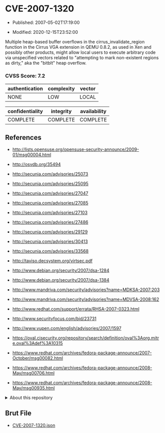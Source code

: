 # CVE-2007-1320

- Published: 2007-05-02T17:19:00

- Modified: 2020-12-15T23:52:00

Multiple heap-based buffer overflows in the cirrus_invalidate_region function in the Cirrus VGA extension in QEMU 0.8.2, as used in Xen and possibly other products, might allow local users to execute arbitrary code via unspecified vectors related to "attempting to mark non-existent regions as dirty," aka the "bitblt" heap overflow.

### CVSS Score: **7.2**

| authentication | complexity | vector |
| --- | --- | --- |
| NONE | LOW | LOCAL |

| confidentiality | integrity | availability |
| --- | --- | --- |
| COMPLETE | COMPLETE | COMPLETE |

## References

* http://lists.opensuse.org/opensuse-security-announce/2009-01/msg00004.html

* http://osvdb.org/35494

* http://secunia.com/advisories/25073

* http://secunia.com/advisories/25095

* http://secunia.com/advisories/27047

* http://secunia.com/advisories/27085

* http://secunia.com/advisories/27103

* http://secunia.com/advisories/27486

* http://secunia.com/advisories/29129

* http://secunia.com/advisories/30413

* http://secunia.com/advisories/33568

* http://taviso.decsystem.org/virtsec.pdf

* http://www.debian.org/security/2007/dsa-1284

* http://www.debian.org/security/2007/dsa-1384

* http://www.mandriva.com/security/advisories?name=MDKSA-2007:203

* http://www.mandriva.com/security/advisories?name=MDVSA-2008:162

* http://www.redhat.com/support/errata/RHSA-2007-0323.html

* http://www.securityfocus.com/bid/23731

* http://www.vupen.com/english/advisories/2007/1597

* https://oval.cisecurity.org/repository/search/definition/oval%3Aorg.mitre.oval%3Adef%3A10315

* https://www.redhat.com/archives/fedora-package-announce/2007-October/msg00082.html

* https://www.redhat.com/archives/fedora-package-announce/2008-May/msg00706.html

* https://www.redhat.com/archives/fedora-package-announce/2008-May/msg00935.html

<details>
<summary>About this repository</summary> 

  This repository is part of the project [Live Hack CVE](https://github.com/Live-Hack-CVE). Main website can be found [www.live-hack.org](https://www.live-hack.org) 
  
  Made by [Sn0wAlice](https://github.com/Sn0wAlice) for the people that care about security and need to have a feed of the latest CVEs. Hope you enjoy it, don't forget to star the repo and follow me on [Twitter](https://twitter.com/Sn0wAlice) and [Github](https://github.com/Sn0wAlice). And that is my [personnal website](https://www.alice-snow.me/)

  - [Home Page](https://github.com/Live-Hack-CVE)
  - [Framework](https://github.com/Live-Hack-CVE/cve-framework)
  - [CVE database](https://github.com/Live-Hack-CVE/full_database)
  - [Changelog](https://github.com/Live-Hack-CVE/Changelog)
</details>

## Brut File

* [CVE-2007-1320.json](https://raw.githubusercontent.com/Live-Hack-CVE/full_database/main/cves/2007/CVE-2007-1320.json)

